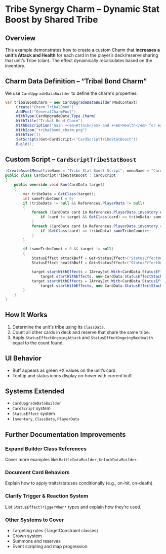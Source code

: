 # Tribe Synergy Charm – Dynamic Stat Boost by Shared Tribe

## Overview
This example demonstrates how to create a custom Charm that **increases a unit’s Attack and Health** for each card in the player’s deck/reserve sharing that unit’s Tribe (clan). The effect dynamically recalculates based on the inventory.

## Charm Data Definition – “Tribal Bond Charm”
We use `CardUpgradeDataBuilder` to define the charm’s properties:

```csharp
var tribalBondCharm = new CardUpgradeDataBuilder(ModContext)
    .Create("Charm_TribalBond")
    .AddPool("GeneralCharmPool")
    .WithType(CardUpgradeData.Type.Charm)
    .WithTitle("Tribal Bond Charm")
    .WithDescription("Gain +<em>Attack</em> and +<em>Health</em> for each ally of the same Tribe in your deck and reserve.")
    .WithIcon("tribalbond_charm.png")
    .WithTier(1)
    .SetScripts(Get<CardScript>("CardScriptTribeStatBoost"))
    .Build();
```

## Custom Script – `CardScriptTribeStatBoost`

```csharp
[CreateAssetMenu(fileName = "Tribe Stat Boost Script", menuName = "Card Scripts/Tribe Stat Boost")]
public class CardScriptTribeStatBoost : CardScript 
{
    public override void Run(CardData target) 
    {
        var tribeData = GetClass(target);  
        int sameTribeCount = 0;
        if (tribeData != null && References.PlayerData != null) 
        {
            foreach (CardData card in References.PlayerData.inventory.deck) {
                if (card != target && GetClass(card) == tribeData) sameTribeCount++;
            }
            foreach (CardData card in References.PlayerData.inventory.reserve) {
                if (GetClass(card) == tribeData) sameTribeCount++;
            }
        }

        if (sameTribeCount > 0 && target != null) 
        {
            StatusEffect attackBuff = Get<StatusEffect>("StatusEffectOngoingAttack");
            StatusEffect healthBuff = Get<StatusEffect>("StatusEffectOngoingMaxHealth");

            target.startWithEffects = IArrayExt.With<CardData.StatusEffectStacks>(
                target.startWithEffects, new CardData.StatusEffectStacks(attackBuff, sameTribeCount));
            target.startWithEffects = IArrayExt.With<CardData.StatusEffectStacks>(
                target.startWithEffects, new CardData.StatusEffectStacks(healthBuff, sameTribeCount));
        }
    }
}
```

## How It Works
1. Determine the unit's tribe using its `ClassData`.
2. Count all other cards in deck and reserve that share the same tribe.
3. Apply `StatusEffectOngoingAttack` and `StatusEffectOngoingMaxHealth` equal to the count found.

## UI Behavior
- Buff appears as green +X values on the unit’s card.
- Tooltip and status icons display on-hover with current buff.

## Systems Extended
- `CardUpgradeDataBuilder`
- `CardScript` system
- `StatusEffect` system
- `Inventory`, `ClassData`, `PlayerData`

## Further Documentation Improvements

### Expand Builder Class References
Cover more examples like `BattleDataBuilder`, `UnlockDataBuilder`.

### Document Card Behaviors
Explain how to apply traits/statuses conditionally (e.g., on-hit, on-death).

### Clarify Trigger & Reaction System
List `StatusEffectTriggerWhen*` types and explain how they’re used.

### Other Systems to Cover
- Targeting rules (TargetConstraint classes)
- Crown system
- Summons and reserves
- Event scripting and map progression